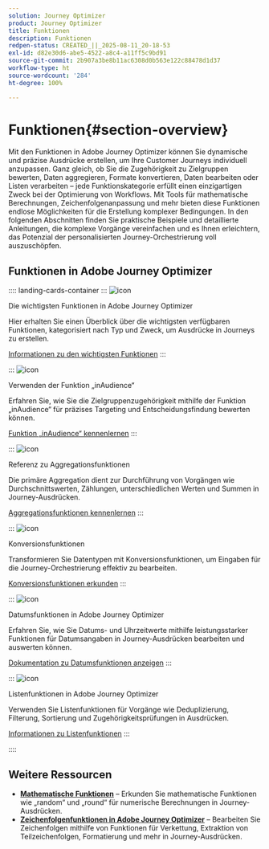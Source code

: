 ```yaml
---
solution: Journey Optimizer
product: Journey Optimizer
title: Funktionen
description: Funktionen
redpen-status: CREATED_||_2025-08-11_20-18-53
exl-id: d82e30d6-abe5-4522-a8c4-a11ff5c9bd91
source-git-commit: 2b907a3be8b11ac6308d0b563e122c88478d1d37
workflow-type: ht
source-wordcount: '284'
ht-degree: 100%

---
```


# Funktionen{#section-overview}

Mit den Funktionen in Adobe Journey Optimizer können Sie dynamische und präzise Ausdrücke erstellen, um Ihre Customer Journeys individuell anzupassen. Ganz gleich, ob Sie die Zugehörigkeit zu Zielgruppen bewerten, Daten aggregieren, Formate konvertieren, Daten bearbeiten oder Listen verarbeiten – jede Funktionskategorie erfüllt einen einzigartigen Zweck bei der Optimierung von Workflows. Mit Tools für mathematische Berechnungen, Zeichenfolgenanpassung und mehr bieten diese Funktionen endlose Möglichkeiten für die Erstellung komplexer Bedingungen. In den folgenden Abschnitten finden Sie praktische Beispiele und detaillierte Anleitungen, die komplexe Vorgänge vereinfachen und es Ihnen erleichtern, das Potenzial der personalisierten Journey-Orchestrierung voll auszuschöpfen.

## Funktionen in Adobe Journey Optimizer

:::: landing-cards-container
:::
![icon](https://cdn.experienceleague.adobe.com/icons/code-branch.svg)

Die wichtigsten Funktionen in Adobe Journey Optimizer

Hier erhalten Sie einen Überblick über die wichtigsten verfügbaren Funktionen, kategorisiert nach Typ und Zweck, um Ausdrücke in Journeys zu erstellen.

[Informationen zu den wichtigsten Funktionen](../using/building-journeys/expression/functions.md)
:::

:::
![icon](https://cdn.experienceleague.adobe.com/icons/bullseye.svg?lang=de)

Verwenden der Funktion „inAudience“

Erfahren Sie, wie Sie die Zielgruppenzugehörigkeit mithilfe der Funktion „inAudience“ für präzises Targeting und Entscheidungsfindung bewerten können.

[Funktion „inAudience“ kennenlernen](../using/building-journeys/functions/functioninaudience.md)
:::

:::
![icon](https://cdn.experienceleague.adobe.com/icons/chart-line.svg)

Referenz zu Aggregationsfunktionen

Die primäre Aggregation dient zur Durchführung von Vorgängen wie Durchschnittswerten, Zählungen, unterschiedlichen Werten und Summen in Journey-Ausdrücken.

[Aggregationsfunktionen kennenlernen](aggregation-landing-page.md)
:::

:::
![icon](https://cdn.experienceleague.adobe.com/icons/exchange-alt.svg)

Konversionsfunktionen

Transformieren Sie Datentypen mit Konversionsfunktionen, um Eingaben für die Journey-Orchestrierung effektiv zu bearbeiten.

[Konversionsfunktionen erkunden](conversion-landing-page.md)
:::

:::
![icon](https://cdn.experienceleague.adobe.com/icons/calendar-alt.svg)

Datumsfunktionen in Adobe Journey Optimizer

Erfahren Sie, wie Sie Datums- und Uhrzeitwerte mithilfe leistungsstarker Funktionen für Datumsangaben in Journey-Ausdrücken bearbeiten und auswerten können.

[Dokumentation zu Datumsfunktionen anzeigen](date-landing-page.md)
:::

:::
![icon](https://cdn.experienceleague.adobe.com/icons/list-check.svg)

Listenfunktionen in Adobe Journey Optimizer

Verwenden Sie Listenfunktionen für Vorgänge wie Deduplizierung, Filterung, Sortierung und Zugehörigkeitsprüfungen in Ausdrücken.

[Informationen zu Listenfunktionen](list-landing-page.md)
:::

::::


## Weitere Ressourcen

- **[Mathematische Funktionen](math-landing-page.md)** – Erkunden Sie mathematische Funktionen wie „random“ und „round“ für numerische Berechnungen in Journey-Ausdrücken.
- **[Zeichenfolgenfunktionen in Adobe Journey Optimizer](string-landing-page.md)** – Bearbeiten Sie Zeichenfolgen mithilfe von Funktionen für Verkettung, Extraktion von Teilzeichenfolgen, Formatierung und mehr in Journey-Ausdrücken.
